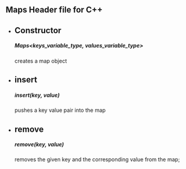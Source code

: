 ## Maps Header file for C++
* ## __Constructor__
  ##### Maps<keys_variable_type, values_variable_type>  
  creates a map object
  
* ## __insert__
  ##### insert(key, value)
  pushes a key value pair into the map
  
* ## __remove__
  ##### remove(key, value)
  removes the given key and the corresponding value from the map;

